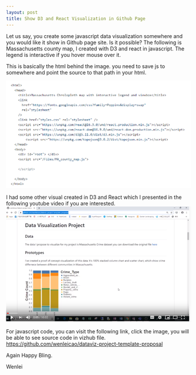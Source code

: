 ```yaml
---
layout: post
title: Show D3 and React Visualization in Github Page
---
```


Let us say, you create some javascript data visualization somewhere and you would like it show in Github page site. Is it possible?
The following is Massachusetts county map, I created with D3 and react in javascript.  The legend is interactive if you hover mouse over it.

<html>
  <head>
    <title>Massachusetts Chrolopleth map with interactive legend and viewbox</title>
    <link
      href="https://fonts.googleapis.com/css?family=Poppins&display=swap"
      rel="stylesheet"
    />
    <link href="styles.css" rel="stylesheet" />
    <script src="https://unpkg.com/react@16.9.0/umd/react.production.min.js"></script>
    <script src="https://unpkg.com/react-dom@16.9.0/umd/react-dom.production.min.js"></script>
    <script src="https://unpkg.com/d3@5.11.0/dist/d3.min.js"></script>
  			<script src="https://unpkg.com/topojson@3.0.2/dist/topojson.min.js"></script>  
  </head>
  <body>
    <div id="root"> </div>
    <script src="/Files/MA_county_map.js">    
    </script>      
  </body>
</html>  

This is basically the html behind the image.  you need to save js to somewhere and point the source to that path in your html.  

<img src="/images/blog29/html_setting.PNG">  

I had some other visual created in D3 and React which I presented in the following youtube video if you are interested.
[![image](/images/blog29/youtube.PNG)](https://www.youtube.com/watch?v=JGznOuhE_mo)  

For javascript code, you can visit the following link, click the image, you will be able to see source code in vizhub file. 
<https://github.com/wenleicao/dataviz-project-template-proposal>

Again Happy BIing.

Wenlei
